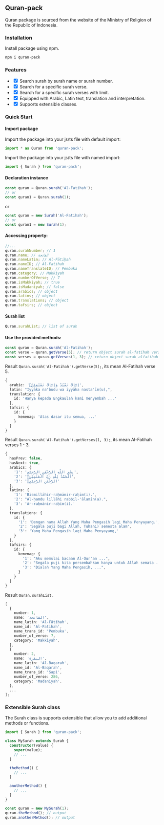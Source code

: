 ## Quran-pack

Quran package is sourced from the website of the Ministry of Religion of the Republic of Indonesia.

### Installation

Install package using npm.

```typescript
npm i quran-pack
```

### Features

<ul>
  <li><input type="checkbox" checked />
  Search surah by surah name or surah number.
  </li>
  <li><input type="checkbox" checked />
  Search for a specific surah verse.
  </li>
  <li><input type="checkbox" checked />
  Search for a specific surah verses with limit.
  </li>
  <li><input type="checkbox" checked />
  Equipped with Arabic, Latin text, translation and interpretation.
  </li>
  <li><input type="checkbox" checked />
  Supports extensible classes.
  </li>
</ul>

### Quick Start

#### Import package

Import the package into your js/ts file with default import:

```typescript
import * as Quran from 'quran-pack';
```

Import the package into your js/ts file with named import:

```typescript
import { Surah } from 'quran-pack';
```

#### Declaration instance

```typescript
const quran = Quran.surah('Al-Fatihah');
// or
const quran1 = Quran.surah(1);
```

or

```typescript
const quran = new Surah('Al-Fatihah');
// or
const quran1 = new Surah(1);
```

#### Accessing property:

```typescript
//...
quran.surahNumber; // 1
quran.name; // الفاتحة
quran.nameLatin; // Al-Fātiḥah
quran.nameID; // Al-Fatihah
quran.nameTranslateID; // Pembuka
quran.category; // Makkiyah
quran.numberOfVerse; // 7
quran.isMakkiyah; // true
quran.isMadaniyah; // false
quran.arabics; // object
quran.latins; // object
quran.translations; // object
quran.tafsirs; // object
```

#### Surah list

```typescript
Quran.surahList; // list of surah
```

#### Use the provided methods:

```typescript
const quran = Quran.surah('Al-Fatihah');
const verse = quran.getVerse(5); // return object surah al-fatihah verse 5.
const verses = quran.getVerses(1, 3); // return object surah alfatihah from verse 1 until verse 3, because the limit are 3 verses.
```

Result `Quran.surah('Al-Fatihah').getVerse(5);`, its mean Al-Fatihah verse 5.

```typescript
{
  arabic: 'اِيَّاكَ نَعْبُدُ وَاِيَّاكَ نَسْتَعِيْنُۗ',
  latin: "Iyyāka na'budu wa iyyāka nasta'īn(u),",
  translation: {
    id: 'Hanya kepada Engkaulah kami menyembah ...'
  },
  tafsir: {
    id: {
      kemenag: 'Atas dasar itu semua, ...'
    }
  }
}
```

Result `Quran.surah('Al-Fatihah').getVerses(1, 3);`, its mean Al-Fatihah verses 1 - 3.

```typescript
{
  hasPrev: false,
  hasNext: true,
  arabics: {
    '1': 'بِسْمِ اللّٰهِ الرَّحْمٰنِ الرَّحِيْمِ',
    '2': 'اَلْحَمْدُ لِلّٰهِ رَبِّ الْعٰلَمِيْنَۙ',
    '3': 'الرَّحْمٰنِ الرَّحِيْمِۙ'
  },
  latins: {
    '1': 'Bismillāhir-raḥmānir-raḥīm(i).',
    '2': "Al-ḥamdu lillāhi rabbil-'ālamīn(a).",
    '3': 'Ar-raḥmānir-raḥīm(i).'
  },
  translations: {
    id: {
      '1': 'Dengan nama Allah Yang Maha Pengasih lagi Maha Penyayang.',
      '2': 'Segala puji bagi Allah, Tuhan1) semesta alam',
      '3': 'Yang Maha Pengasih lagi Maha Penyayang,'
    }
  },
  tafsirs: {
    id: {
      kemenag: {
        '1': "Aku memulai bacaan Al-Qur'an ...",
        '2': "Segala puji kita persembahkan hanya untuk Allah semata ...",
        '3': "Dialah Yang Maha Pengasih, ...",
      }
    }
  }
}
```

Result `Quran.surahList`.

```typescript
[
  {
    number: 1,
    name: 'الفاتحة',
    name_latin: 'Al-Fātiḥah',
    name_id: 'Al-Fatihah',
    name_trans_id: 'Pembuka',
    number_of_verse: 7,
    category: 'Makkiyah',
  },
  {
    number: 2,
    name: 'البقرة',
    name_latin: 'Al-Baqarah',
    name_id: 'Al-Baqarah',
    name_trans_id: 'Sapi',
    number_of_verse: 286,
    category: 'Madaniyah',
  },
  ...
];
```

### Extensible Surah class

The Surah class is supports extensible that allow you to add additional methods or functions.

```typescript
import { Surah } from 'quran-pack';

class MySurah extends Surah {
  constructor(value) {
    super(value);
    // ...
  }

  theMethod() {
    // ...
  }

  anotherMethod() {
    // ...
  }
}

const quran = new MySurah(1);
quran.theMethod(); // output
quran.anotherMethod(); // output
```
